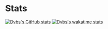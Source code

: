 # Stats
[![Dvbs's GitHub stats](https://github-readme-stats.vercel.app/api?username=dvbscodes)](https://github.com/dvbscodes/github-readme-stats)
[![Dvbs's wakatime stats](https://github-readme-stats.vercel.app/api/wakatime?username=dvbscodes)](https://github.com/dvsbcodes/github-readme-stats)
